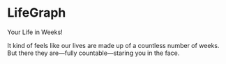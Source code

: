 # LifeGraph
Your Life in Weeks!

It kind of feels like our lives are made up of a countless number of weeks. But there they are—fully countable—staring you in 
the face.

